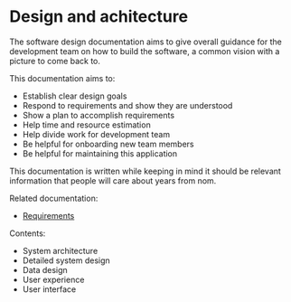 # Design and achitecture

The software design documentation aims to give overall guidance
for the development team on how to build the software,
a common vision with a picture to come back to.

This documentation aims to:

- Establish clear design goals
- Respond to requirements and show they are understood
- Show a plan to accomplish requirements
- Help time and resource estimation
- Help divide work for development team
- Be helpful for onboarding new team members
- Be helpful for maintaining this application

This documentation is written while keeping in mind it should be 
relevant information that people will care about years from nom.

Related documentation:

- [Requirements](./requirements.md)

Contents:

- System architecture
- Detailed system design
- Data design
- User experience
- User interface
